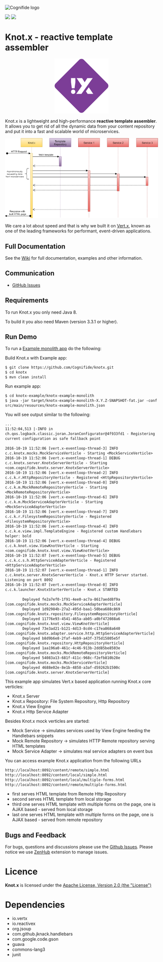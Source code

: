 ![Cognifide logo](http://cognifide.github.io/images/cognifide-logo.png)

[![][travis img]][travis]
[![][license img]][license]

# Knot.x - reactive template assembler
<p align="center">
  <img src="https://github.com/Cognifide/knotx/blob/master/icons/180x180.png?raw=true"
         alt="Knot.x"/>
</p>

Knot.x is a lightweight and high-performance **reactive template assembler**. It allows you to get rid of all the dynamic data from your content repository and put it into a fast and scalable world of microservices.

![Flow diagram](icons/architecture/flow-diagram.png)

We care a lot about speed and that is why we built it on [Vert.x](http://vertx.io/), known as one of the leading frameworks for performant, event-driven applications.

## Full Documentation

See the [Wiki](https://github.com/Cognifide/knotx/wiki) for full documentation, examples and other information.

## Communication
- [GitHub Issues](https://github.com/Cognifide/knotx/issues)

## Requirements

To run Knot.x you only need Java 8.

To build it you also need Maven (version 3.3.1 or higher).

## Run Demo

To run a [Example monolith app](https://github.com/Cognifide/knotx/blob/master/knotx-example/knotx-example-monolith) do the following:

Build Knot.x with Example app:

```
$ git clone https://github.com/Cognifide/knotx.git
$ cd knotx
$ mvn clean install
```

Run example app:
```
$ cd knotx-example/knotx-example-monolith
$ java -jar target/knotx-example-monolith-X.Y.Z-SNAPSHOT-fat.jar -conf src/main/resources/knotx-example-monolith.json
```

You will see output similar to the following:
```
...
11:52:04,513 |-INFO in ch.qos.logback.classic.joran.JoranConfigurator@4f933fd1 - Registering current configuration as safe fallback point

2016-10-19 11:52:06 [vert.x-eventloop-thread-3] INFO  c.c.knotx.mocks.MockServiceVerticle - Starting <MockServiceVerticle>
2016-10-19 11:52:06 [vert.x-eventloop-thread-1] DEBUG c.c.knotx.server.KnotxServerVerticle - Starting <com.cognifide.knotx.server.KnotxServerVerticle>
2016-10-19 11:52:06 [vert.x-eventloop-thread-2] INFO  c.c.k.r.HttpRepositoryVerticle - Registered <HttpRepositoryVerticle>
2016-10-19 11:52:06 [vert.x-eventloop-thread-0] INFO  c.c.k.m.MockRemoteRepositoryVerticle - Starting <MockRemoteRepositoryVerticle>
2016-10-19 11:52:06 [vert.x-eventloop-thread-6] INFO  c.c.k.m.MockServiceAdapterVerticle - Starting <MockServiceAdapterVerticle>
2016-10-19 11:52:06 [vert.x-eventloop-thread-7] INFO  c.c.k.r.FilesystemRepositoryVerticle - Registered <FilesystemRepositoryVerticle>
2016-10-19 11:52:06 [vert.x-eventloop-thread-4] INFO  c.c.k.e.view.impl.TemplateEngine - Registered custom Handlebars helper: bold
2016-10-19 11:52:06 [vert.x-eventloop-thread-4] DEBUG c.c.k.knot.view.ViewKnotVerticle - Starting <com.cognifide.knotx.knot.view.ViewKnotVerticle>
2016-10-19 11:52:07 [vert.x-eventloop-thread-5] DEBUG c.c.k.c.s.h.HttpServiceAdapterVerticle - Registered <HttpServiceAdapterVerticle>
2016-10-19 11:52:07 [vert.x-eventloop-thread-1] INFO  c.c.knotx.server.KnotxServerVerticle - Knot.x HTTP Server started. Listening on port 8092
2016-10-19 11:52:07 [vert.x-eventloop-thread-0] INFO  c.c.k.launcher.KnotxStarterVerticle - Knot.x STARTED 

		Deployed fe2a7ef0-1f91-4ee0-ac7a-8617aedd8f9a [com.cognifide.knotx.mocks.MockServiceAdapterVerticle]
		Deployed 1d92984b-27a2-495d-baa1-50bea688c869 [com.cognifide.knotx.repository.FilesystemRepositoryVerticle]
		Deployed 11776e93-4541-465a-ab05-a0bf472088a6 [com.cognifide.knotx.knot.view.ViewKnotVerticle]
		Deployed 73e3ad21-b121-4d13-8cd4-c17ea868a640 [com.cognifide.knotx.adapter.service.http.HttpServiceAdapterVerticle]
		Deployed b8d9b6e8-2faf-4eb9-a43f-375d15805e5f [com.cognifide.knotx.repository.HttpRepositoryVerticle]
		Deployed 1aa196a0-461c-4c46-913b-2dd85be8503e [com.cognifide.knotx.mocks.MockRemoteRepositoryVerticle]
		Deployed 54083a13-681f-411c-968c-f2efb810b28e [com.cognifide.knotx.mocks.MockServiceVerticle]
		Deployed 4688e02e-8e1b-4858-a3af-d59262b1500c [com.cognifide.knotx.server.KnotxServerVerticle]
```

This example app simulates Vert.x based application running Knot.x core verticles:
 - Knot.x Server
 - Knot.x Repository: File System Repository, Http Repository
 - Knot.x View Engine
 - Knot.x Http Service Adapter
 
Besides Knot.x mock verticles are started:
 - Mock Service  -> simulates services used by View Engine feeding the Handlebars snippets
 - Mock Remote Repository -> simulates HTTP Remote repository serving HTML templates
 - Mock Service Adapter -> simulates real service adapters on event bus

You can access example Knot.x application from the following URLs
```
http://localhost:8092/content/remote/simple.html
http://localhost:8092/content/local/simple.html
http://localhost:8092/content/local/multiple-forms.html
http://localhost:8092/content/remote/multiple-forms.html
```
- first serves HTML template from Remote Http Repository
- second serves HTML template from local storage
- third one serves HTML template with multiple forms on the page, one is AJAX based - served from local storage
- last one serves HTML template with multiple forms on the page, one is AJAX based - served from remote repository

## Bugs and Feedback

For bugs, questions and discussions please use the [Github Issues](https://github.com/Cognifide/knotx/issues).
Please notice we use [ZenHub](https://www.zenhub.com/) extension to manage issues.

# Licence

**Knot.x** is licensed under the [Apache License, Version 2.0 (the "License")](https://www.apache.org/licenses/LICENSE-2.0.txt)

# Dependencies

- io.vertx
- io.reactivex
- org.jsoup
- com.github.jknack.handlebars
- com.google.code.gson
- guava
- commons-lang3
- junit


[travis]:https://travis-ci.org/Cognifide/knotx
[travis img]:https://travis-ci.org/Cognifide/knotx.svg?branch=master

[license]:LICENSE
[license img]:https://img.shields.io/badge/License-Apache%202-blue.svg
